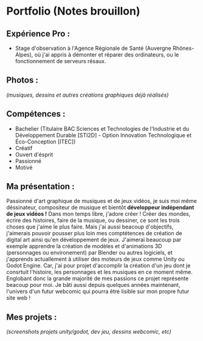 # Portfolio (Notes brouillon)

## Expérience Pro :
- Stage d'observation à l'Agence Régionale de Santé (Auvergne Rhônes-Alpes), où j'ai appris à démonter et réparer des ordinateurs, ou le fonctionnement de serveurs résaux.

## Photos :
*(musiques, dessins et autres créations graphiques déjà réalisés)*

## Compétences :
- Bachelier (Titulaire BAC Sciences et Technologies de l'Industrie et du Développement Durable [STI2D] - Option Innovation Technologique et Éco-Conception [ITEC])
- Créatif
- Ouvert d'ésprit
- Passionné 
- Motivé

## Ma présentation :
Passionné d'art graphique de musiques et de jeux vidéos, je suis moi même déssinateur, compositeur de musique et bientôt **développeur indépendant de jeux vidéos !**
Dans mon temps libre, j'adore créer ! Créer des mondes, écrire des histoires, faire de la musique, ou dessiner, ce sont les trois choses que j'aime le plus faire. Mais j'ai aussi beacoup d'objectifs, j'aimerais pouvoir pousser plus loin mes comptétences de création de digital art ainsi qu'en développement de jeux. J'aimerai beaucoup par exemple apprendre la création de modèles et d'animations 3D (personnages ou environement) par Blender ou autres logiciels, et j'apprends actuallement à utiliser des moteurs de jeux comme Unity ou Godot Engine.
Car, j'ai pour projet d'accomplir la création d'un jeu dont je consrtuit l'histoire, les personnages et les musiques en ce moment même. Englobant donc la grande majorité de mes passions ce projet représente beacoup pour moi. Je bâti aussi depuis quelques années maintenant, l'univers d'un futur webcomic qui pourra être lisible sur mon propre futur site web !



## Mes projets :
*(screenshots projets unity/godot, dev jeu, dessins webcomic, etc)*
